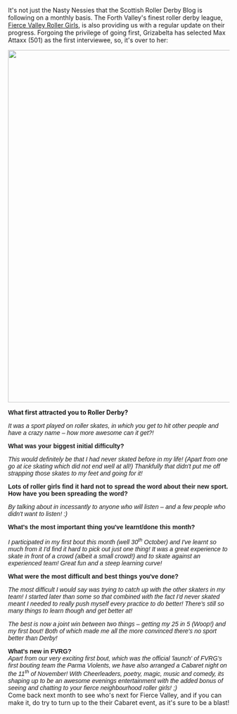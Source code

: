 <html><body><p>It's not just the Nasty Nessies that the Scottish Roller Derby Blog is following on a monthly basis. The Forth Valley's finest roller derby league, <a href="http://www.fvrg.co.uk">Fierce Valley Roller Girls</a>, is also providing us with a regular update on their progress. Forgoing the privilege of going first, Grizabelta has selected Max Attaxx (501) as the first interviewee, so, it's over to her:

<a href="http://boutday.com/"><img class="size-full wp-image-486 " title="Skate out Max Attaxx (photo by Dave McAleavy)" src="http://www.scottishrollerderbyblog.com/2011/11/skate-out-picture.jpg" alt="" width="587" height="800"></a>

<span style="font-family:Arial, sans-serif;"><strong>Wh</strong></span><strong>at first attracted you to Roller Derby?</strong>

<em><span style="font-family:Arial, sans-serif;">It was a sport played on roller skates, in which you get to hit other people and have a crazy name – how more awesome can it get?!</span></em>
</p><div>

<span style="font-family:Arial, sans-serif;"><strong>What was your biggest initial difficulty?</strong></span>

</div>
<em><span style="font-family:Arial, sans-serif;">This would definitely be that I had never skated before in my life! (Apart from one go at ice skating which did not end well at all!) Thankfully that didn't put me off strapping those skates to my feet and going for it!</span></em>

<span style="font-family:Arial, sans-serif;"><strong>Lots of roller girls find it hard not to spread the word about their new sport. How have you been spreading the word?</strong></span>

<em><span style="font-family:arial, helvetica, sans-serif;">By talking about in incessantly to anyone who will listen – and a few people who didn't want to listen! :)</span></em>
<div>

<span style="font-family:arial, helvetica, sans-serif;"><strong>What's the most important thing you've learnt/done this month?</strong></span>

</div>
<em><span style="font-family:arial, helvetica, sans-serif;">I participated in my first bout this month (well 30<sup>th</sup> October) and I've learnt so much from it I'd find it hard to pick out just one thing! It was a great experience to skate in front of a crowd (albeit a small crowd!) and to skate against an experienced team! Great fun and a steep learning curve!</span></em>

<span style="font-family:arial, helvetica, sans-serif;"><strong>What were the most difficult and best things you've done?</strong></span>

<em><span style="font-family:arial, helvetica, sans-serif;">The most difficult I would say was trying to catch up with the other skaters in my team! I started later than some so that combined with the fact I'd never skated meant I needed to really push myself every practice to do better! There's still so many things to learn though and get better at!</span></em>

<em><span style="font-family:arial, helvetica, sans-serif;">The best is now a joint win between two things – getting my 25 in 5 (Woop!) and my first bout! Both of which made me all the more convinced there's no sport better than Derby!</span></em>
<div><span style="font-family:arial, helvetica, sans-serif;"><strong>What's new in FVRG?</strong></span></div>
<div><em><span style="font-family:arial, helvetica, sans-serif;">Apart from our very exciting first bout, which was the official 'launch' of FVRG's first bouting team the Parma Violents, we have also arranged a Cabaret night on the 11<sup>th</sup> of November! With Cheerleaders, poetry, magic, music and comedy, its shaping up to be an awesome evenings entertainment with the added bonus of seeing and chatting to your fierce neighbourhood roller girls! ;)</span></em></div>
<div>Come back next month to see who's next for Fierce Valley, and if you can make it, do try to turn up to the their Cabaret event, as it's sure to be a blast!</div></body></html>
